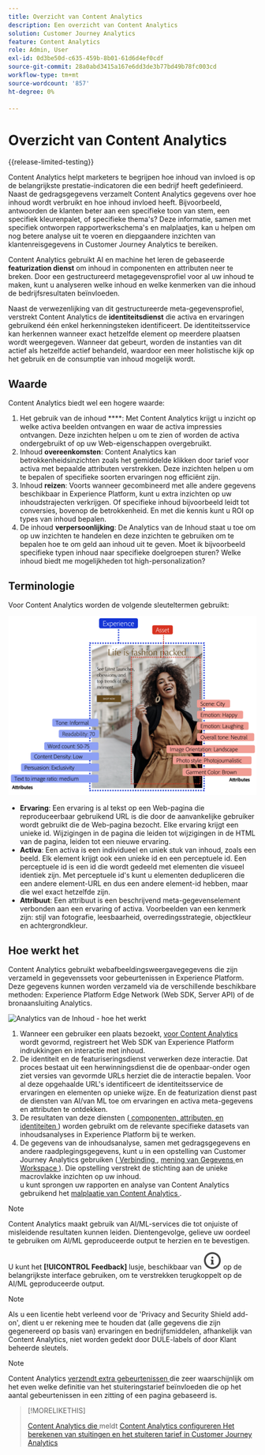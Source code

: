 ```yaml
---
title: Overzicht van Content Analytics
description: Een overzicht van Content Analytics
solution: Customer Journey Analytics
feature: Content Analytics
role: Admin, User
exl-id: 0d3be50d-c635-459b-8b01-61d6d4ef0cdf
source-git-commit: 28a0abd3415a167e6dd3de3b77bd49b78fc003cd
workflow-type: tm+mt
source-wordcount: '857'
ht-degree: 0%

---
```


# Overzicht van Content Analytics

{{release-limited-testing}}

Content Analytics helpt marketers te begrijpen hoe inhoud van invloed is op de belangrijkste prestatie-indicatoren die een bedrijf heeft gedefinieerd. Naast de gedragsgegevens verzamelt Content Analytics gegevens over hoe inhoud wordt verbruikt en hoe inhoud invloed heeft. Bijvoorbeeld, antwoorden de klanten beter aan een specifieke toon van stem, een specifiek kleurenpalet, of specifieke thema&#39;s? Deze informatie, samen met specifiek ontworpen rapportwerkschema&#39;s en malplaatjes, kan u helpen om nog betere analyse uit te voeren en diepgaandere inzichten van klantenreisgegevens in Customer Journey Analytics te bereiken.

Content Analytics gebruikt AI en machine het leren de gebaseerde **featurization dienst** om inhoud in componenten en attributen neer te breken. Door een gestructureerd metagegevensprofiel voor al uw inhoud te maken, kunt u analyseren welke inhoud en welke kenmerken van die inhoud de bedrijfsresultaten beïnvloeden.

Naast de verwezenlijking van dit gestructureerde meta-gegevensprofiel, verstrekt Content Analytics de **identiteitsdienst** die activa en ervaringen gebruikend één enkel herkenningsteken identificeert. De identiteitsservice kan herkennen wanneer exact hetzelfde element op meerdere plaatsen wordt weergegeven. Wanneer dat gebeurt, worden de instanties van dit actief als hetzelfde actief behandeld, waardoor een meer holistische kijk op het gebruik en de consumptie van inhoud mogelijk wordt.

## Waarde

Content Analytics biedt wel een hogere waarde:

1. Het gebruik van de inhoud ****: Met Content Analytics krijgt u inzicht op welke activa beelden ontvangen en waar de activa impressies ontvangen. Deze inzichten helpen u om te zien of worden de activa ondergebruikt of op uw Web-eigenschappen overgebruikt.
1. Inhoud **overeenkomsten**: Content Analytics kan betrokkenheidsinzichten zoals het gemiddelde klikken door tarief voor activa met bepaalde attributen verstrekken. Deze inzichten helpen u om te bepalen of specifieke soorten ervaringen nog efficiënt zijn.
1. Inhoud **reizen**: Voorts wanneer gecombineerd met alle andere gegevens beschikbaar in Experience Platform, kunt u extra inzichten op uw inhoudstrajecten verkrijgen. Of specifieke inhoud bijvoorbeeld leidt tot conversies, bovenop de betrokkenheid. En met die kennis kunt u ROI op types van inhoud bepalen.
1. De inhoud **verpersoonlijking**: De Analytics van de Inhoud staat u toe om op uw inzichten te handelen en deze inzichten te gebruiken om te bepalen hoe te om geld aan inhoud uit te geven. Moet ik bijvoorbeeld specifieke typen inhoud naar specifieke doelgroepen sturen? Welke inhoud biedt me mogelijkheden tot high-personalization?

## Terminologie

Voor Content Analytics worden de volgende sleuteltermen gebruikt:

![ Assets en ervaringen ](/help/content-analytics/assets/content-analytics-experience-asset.png)

* **Ervaring**: Een ervaring is al tekst op een Web-pagina die reproduceerbaar gebruikend URL is die door de aanvankelijke gebruiker wordt gebruikt die de Web-pagina bezocht. Elke ervaring krijgt een unieke id. Wijzigingen in de pagina die leiden tot wijzigingen in de HTML van de pagina, leiden tot een nieuwe ervaring.
* **Activa**: Een activa is een individueel en uniek stuk van inhoud, zoals een beeld. Elk element krijgt ook een unieke id en een perceptuele id. Een perceptuele id is een id die wordt gedeeld met elementen die visueel identiek zijn. Met perceptuele id&#39;s kunt u elementen dedupliceren die een andere element-URL en dus een andere element-id hebben, maar die wel exact hetzelfde zijn.
* **Attribuut**: Een attribuut is een beschrijvend meta-gegevenselement verbonden aan een ervaring of activa. Voorbeelden van een kenmerk zijn: stijl van fotografie, leesbaarheid, overredingsstrategie, objectkleur en achtergrondkleur.

## Hoe werkt het

Content Analytics gebruikt webafbeeldingsweergavegegevens die zijn verzameld in gegevenssets voor gebeurtenissen in Experience Platform. Deze gegevens kunnen worden verzameld via de verschillende beschikbare methoden: Experience Platform Edge Network (Web SDK, Server API) of de bronaansluiting Analytics.

![ Analytics van de Inhoud - hoe het ](assets/aca-overview.gif) werkt


1. Wanneer een gebruiker een plaats bezoekt, [ voor Content Analytics ](config/configuration.md) wordt gevormd, registreert het Web SDK van Experience Platform indrukkingen en interactie met inhoud.
1. De identiteit en de featuriseringsdienst verwerken deze interactie. Dat proces bestaat uit een herwinningsdienst die de openbaar-onder ogen ziet versies van gevormde URLs herziet die de interactie bepalen. Voor al deze opgehaalde URL&#39;s identificeert de identiteitsservice de ervaringen en elementen op unieke wijze. En de featurization dienst past de diensten van AI/van ML toe om ervaringen en activa meta-gegevens en attributen te ontdekken.
1. De resultaten van deze diensten ([ componenten, attributen, en identiteiten ](/help/content-analytics/report/components.md)) worden gebruikt om de relevante specifieke datasets van inhoudsanalyses in Experience Platform bij te werken.
1. De gegevens van de inhoudsanalyse, samen met gedragsgegevens en andere raadplegingsgegevens, kunt u in een opstelling van Customer Journey Analytics gebruiken ([ Verbinding ](/help/connections/overview.md), [ mening van Gegevens ](/help/data-views/data-views.md) en [ Workspace ](/help/analysis-workspace/home.md)). Die opstelling verstrekt de stichting aan de unieke macrovlakke inzichten op uw inhoud. <br/> u kunt sprongen uw rapporten en analyse van Content Analytics gebruikend het [ malplaatje van Content Analytics ](/help/content-analytics/report/report.md#template).

>[!NOTE]
>
>Content Analytics maakt gebruik van AI/ML-services die tot onjuiste of misleidende resultaten kunnen leiden. Dientengevolge, gelieve uw oordeel te gebruiken om AI/ML geproduceerde output te herzien en te bevestigen.
>
>U kunt het **[!UICONTROL Feedback]** lusje, beschikbaar van ![ InfoOutline ](/help/assets/icons/InfoOutline.svg) op de belangrijkste interface gebruiken, om te verstrekken terugkoppelt op de AI/ML geproduceerde output.
>

>[!NOTE]
>
>Als u een licentie hebt verleend voor de &#39;Privacy and Security Shield add-on&#39;, dient u er rekening mee te houden dat (alle gegevens die zijn gegenereerd op basis van) ervaringen en bedrijfsmiddelen, afhankelijk van Content Analytics, niet worden gedekt door DULE-labels of door Klant beheerde sleutels.
>

>[!NOTE]
>
>Content Analytics [ verzendt extra gebeurtenissen ](config/datacollection.md#content-analytics-event) die zeer waarschijnlijk om het even welke definitie van het stuiteringstarief beïnvloeden die op het aantal gebeurtenissen in een zitting of een pagina gebaseerd is.
>

>[!MORELIKETHIS]
>
>[ Content Analytics die ](report/report.md) meldt
>[Content Analytics configureren ](config/configuration.md)
>[Het berekenen van stuitingen en het stuiteren tarief in Customer Journey Analytics ](https://experienceleaguecommunities.adobe.com/t5/adobe-analytics-blogs/calculating-bounces-amp-bounce-rate-in-adobe-customer-journey/ba-p/706446#M454)
>

